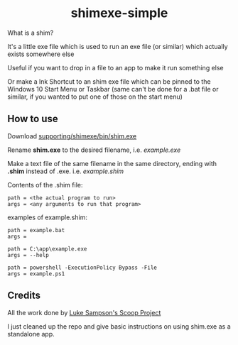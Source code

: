 <p align="center">
    <h1 align="center">shimexe-simple</h1>
</p>

What is a shim?

It's a little exe file which is used to run an exe file (or similar) which actually exists somewhere else

Useful if you want to drop in a file to an app to make it run something else

Or make a lnk Shortcut to an shim exe file which can be pinned to the Windows 10 Start Menu or Taskbar (same can't be done for a .bat file or similar, if you wanted to put one of those on the start menu)

## How to use

Download [supporting/shimexe/bin/shim.exe](https://github.com/29039/shimexe-simple/blob/master/supporting/shimexe/bin/shim.exe)

Rename **shim.exe** to the desired filename, i.e. *example.exe*

Make a text file of the same filename in the same directory, ending with **.shim** instead of .exe. i.e. *example.shim*

Contents of the .shim file:

```
path = <the actual program to run>
args = <any arguments to run that program>
```
examples of example.shim:

```
path = example.bat
args = 
```
```
path = C:\app\example.exe
args = --help
```

```
path = powershell -ExecutionPolicy Bypass -File
args = example.ps1
```

## Credits

All the work done by [Luke Sampson's Scoop Project](https://github.com/lukesampson/scoop)

I just cleaned up the repo and give basic instructions on using shim.exe as a standalone app.

